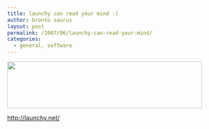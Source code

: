 ```yaml
---
title: launchy can read your mind :)
author: bronto saurus
layout: post
permalink: /2007/06/launchy-can-read-your-mind/
categories:
  - general, software
---
```

<img src="/images/launchy_can_read_your_mind.png" width="452" height="108" border="0" alt="" />

<a href="http://launchy.net/" target="_blank" >http://launchy.net/</a>
